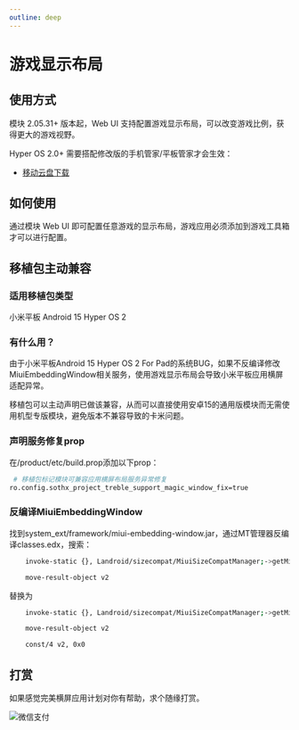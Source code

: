 ```yaml
---
outline: deep
---
```


# 游戏显示布局

## 使用方式

模块 2.05.31+ 版本起，Web UI 支持配置游戏显示布局，可以改变游戏比例，获得更大的游戏视野。

Hyper OS 2.0+ 需要搭配修改版的手机管家/平板管家才会生效：

-  [移动云盘下载](https://caiyun.139.com/m/i?135Cm3g2XOMGs)

## 如何使用

通过模块 Web UI 即可配置任意游戏的显示布局，游戏应用必须添加到游戏工具箱才可以进行配置。

## 移植包主动兼容

### 适用移植包类型

小米平板 Android 15 Hyper OS 2

### 有什么用？

由于小米平板Android 15 Hyper OS 2 For Pad的系统BUG，如果不反编译修改MiuiEmbeddingWindow相关服务，使用游戏显示布局会导致小米平板应用横屏适配异常。

移植包可以主动声明已做该兼容，从而可以直接使用安卓15的通用版模块而无需使用机型专版模块，避免版本不兼容导致的卡米问题。

### 声明服务修复prop
在/product/etc/build.prop添加以下prop：

```bash
 # 移植包标记模块可兼容应用横屏布局服务异常修复
ro.config.sothx_project_treble_support_magic_window_fix=true
```

### 反编译MiuiEmbeddingWindow

找到system_ext/framework/miui-embedding-window.jar，通过MT管理器反编译classes.edx，搜索：

```bash
    invoke-static {}, Landroid/sizecompat/MiuiSizeCompatManager;->getMiuiSizeCompatEnabledApps()Ljava/util/Map;

    move-result-object v2
```

替换为

```bash
    invoke-static {}, Landroid/sizecompat/MiuiSizeCompatManager;->getMiuiSizeCompatEnabledApps()Ljava/util/Map;

    move-result-object v2

    const/4 v2, 0x0
```


## 打赏

如果感觉完美横屏应用计划对你有帮助，求个随缘打赏。

![微信支付](https://sothx.com/images/github/wechatQR.jpg)




